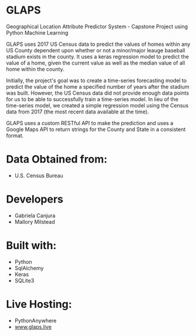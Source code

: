 # GLAPS
Geographical Location Attribute Predictor System - Capstone Project using Python Machine Learning

GLAPS uses 2017 US Census data to predict the values of homes within any US County dependent upon whether or not a minor/major leauge baseball stadium exists in the county. It uses a keras regression model to predict the value of a home, given the current value as well as the median value of all home within the county. 

Initially, the project's goal was to create a time-series forecasting model to predict the value of the home a specified number of years after the stadium was built. However, the US Census data did not provide enough data points for us to be able to successfully train a time-series model. In lieu of the time-series model, we created a simple regression model using the Census data from 2017 (the most recent data available at the time).

GLAPS uses a custom RESTful API to make the prediction and uses a Google Maps API to return strings for the County and State in a consistent format.



# Data Obtained from:
- U.S. Census Bureau

# Developers
- Gabriela Canjura
- Mallory Milstead

# Built with:
- Python
- SqlAlchemy
- Keras
- SQLite3

# Live Hosting:
- PythonAnywhere
- www.glaps.live




